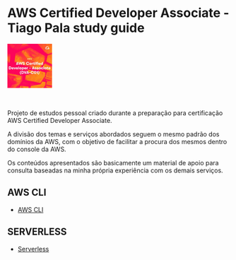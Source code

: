 # AWS Certified Developer Associate - Tiago Pala study guide

<img height=100px; src="./images/aws_certified_developer_associate_logo.png" />

<p>&nbsp;</p>

Projeto de estudos pessoal criado durante a preparação para certificação AWS Certified Developer Associate.

A divisão dos temas e serviços abordados seguem o mesmo padrão dos domínios da AWS, com o objetivo de facilitar a procura dos mesmos dentro do console da AWS.

Os conteúdos apresentados são basicamente um material de apoio para consulta baseadas na minha própria experiência com os demais serviços.

## AWS CLI

- [AWS CLI](./CLI/README.md)

## SERVERLESS

- [Serverless](./Serverless/README.md)